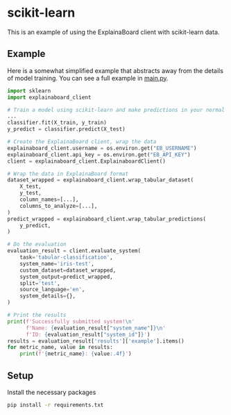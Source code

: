 # scikit-learn

This is an example of using the ExplainaBoard client with scikit-learn data.

## Example

Here is a somewhat simplified example that abstracts away from the details of model
training. You can see a full example in [main.py](main.py).

```python
import sklearn
import explainaboard_client

# Train a model using scikit-learn and make predictions in your normal way
...
classifier.fit(X_train, y_train)
y_predict = classifier.predict(X_test)

# Create the ExplainaBoard client, wrap the data
explainaboard_client.username = os.environ.get("EB_USERNAME")
explainaboard_client.api_key = os.environ.get("EB_API_KEY")
client = explainaboard_client.ExplainaboardClient()

# Wrap the data in ExplainaBoard format
dataset_wrapped = explainaboard_client.wrap_tabular_dataset(
    X_test,
    y_test,
    column_names=[...],
    columns_to_analyze=[...],
)
predict_wrapped = explainaboard_client.wrap_tabular_predictions(
    y_predict,
)

# Do the evaluation
evaluation_result = client.evaluate_system(
    task='tabular-classification',
    system_name='iris-test',
    custom_dataset=dataset_wrapped,
    system_output=predict_wrapped,
    split='test',
    source_language='en',
    system_details={},
)

# Print the results
print(f'Successfully submitted system!\n'
      f'Name: {evaluation_result["system_name"]}\n'
      f'ID: {evaluation_result["system_id"]}')
results = evaluation_result['results']['example'].items()
for metric_name, value in results:
    print(f'{metric_name}: {value:.4f}')
```

## Setup

Install the necessary packages

```bash
pip install -r requirements.txt
```
